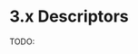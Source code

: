 # 3.x Descriptors

TODO:

<!-- REFERENCES -->

[^kumar2022drug]: Chapter 5 of Kumar, T. D. A. (2022). *Drug Design: A Conceptual Overview*. CRC Press. DOI: [10.1201/9781003298755](https://doi.org/10.1201/9781003298755)
